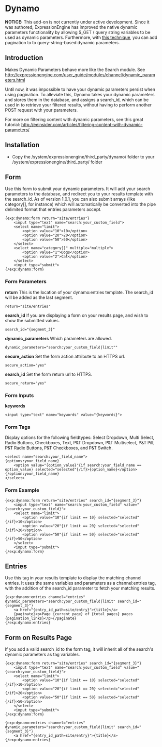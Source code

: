 # Dynamo #

**NOTICE:** This add-on is not currently under active development. Since it was authored, ExpressionEngine has improved the native dynamic parameters functionality by allowing $_GET / query string variables to be used as dynamic parameters. Furthermore, with [this technique](https://ellislab.com/expressionengine/user-guide/add-ons/channel/dynamic_parameters.html#13604), you can add pagination to to query-string-based dynamic parameters.

## Introduction

Makes Dynamic Parameters behave more like the Search module. See <http://expressionengine.com/user_guide/modules/channel/dynamic_parameters.html>

Until now, it was impossible to have your dynamic parameters persist when using pagination. To alleviate this, Dynamo takes your dynamic parameters and stores them in the database, and assigns a search_id, which can be used in to retrieve your filtered results, without having to perform another POST request with your parameters.

For more on filtering content with dynamic parameters, see this great tutorial: <http://eeinsider.com/articles/filtering-content-with-dynamic-parameters/>

## Installation

* Copy the /system/expressionengine/third_party/dynamo/ folder to your /system/expressionengine/third_party/ folder

## Form
Use this form to submit your dynamic parameters. It will add your search parameters to the database, and redirect you to your results template with the search_id. As of version 1.0.1, you can also submit arrays (like category[], for instance) which will automatically be converted into the pipe delimited format that entries parameters accept.

	{exp:dynamo:form return="site/entries"}
		<input type="text" name="search:your_custom_field">
		<select name="limit">
			<option value="10">10</option>
			<option value="20">20</option>
			<option value="50">50</option>
		</select>
		<select name="category[]" multiple="multiple">
			<option value="1">Dogs</option>
			<option value="2">Cat</option>
		</select>
		<input type="submit">
	{/exp:dynamo:form}

### Form Parameters

**return**
This is the location of your dynamo:entries template. The search_id will be added as the last segment.

	return="site/entries"

**search_id**
If you are displaying a form on your results page, and wish to show the submitted values.

	search_id="{segment_3}"

**dynamic_parameters**
Which parameters are allowed.

	dynamic_parameters="search:your_custom_field|limit""

**secure_action**
Set the form action attribute to an HTTPS url.

	secure_action="yes"

**search_id**
Set the form return url to HTTPS.

	secure_return="yes"

### Form Inputs

**keywords**

	<input type="text" name="keywords" value="{keywords}">
	
### Form Tags

Display options for the following fieldtypes: Select Dropdown, Multi Select, Radio Buttons, Checkboxes, Text, P&T Dropdown, P&T Multiselect, P&T Pill, P&T Radio Buttons, P&T Checkboxes, and P&T Switch.

	<select name="search:your_field_name">
	{options:your_field_name}
		<option value="{option_value}"{if search:your_field_name == option_value} selected="selected"{/if}>{option_name}</option>
	{/option:your_field_name}
	</select>
	

### Form Example

	{exp:dynamo:form return="site/entries" search_id="{segment_3}"}
		<input type="text" name="search:your_custom_field" value="{search:your_custom_field}">
		<select name="limit">
			<option value="10"{if limit == 10} selected="selected"{/if}>10</option>
			<option value="20"{if limit == 20} selected="selected"{/if}>20</option>
			<option value="50"{if limit == 50} selected="selected"{/if}>50</option>
		</select>
		<input type="submit">
	{/exp:dynamo:form}

## Entries
Use this tag in your results template to display the matching channel entries. It uses the same variables and parameters as a channel:entries tag, with the addition of the search_id parameter to fetch your matching results.

	{exp:dynamo:entries channel="entries" dynamic_parameters="search:your_custom_field|limit" search_id="{segment_3}"}
		<a href="{entry_id_path=site/entry}">{title}</a>
		{paginate}<p>Page {current_page} of {total_pages} pages {pagination_links}</p>{/paginate}
	{/exp:dynamo:entries}

## Form on Results Page
If you add a valid search_id to the form tag, it will inherit all of the search's dynamic parameters as tag variables.

	{exp:dynamo:form return="site/entries" search_id="{segment_3}"}
		<input type="text" name="search:your_custom_field" value="{search:your_custom_field}">
		<select name="limit">
			<option value="10"{if limit == 10} selected="selected"{/if}>10</option>
			<option value="20"{if limit == 20} selected="selected"{/if}>20</option>
			<option value="50"{if limit == 50} selected="selected"{/if}>50</option>
		</select>
		<input type="submit">
	{/exp:dynamo:form}
	
	{exp:dynamo:entries channel="entries" dynamic_parameters="search:your_custom_field|limit" search_id="{segment_3}"}
		<a href="{entry_id_path=site/entry}">{title}</a>
	{/exp:dynamo:entries}